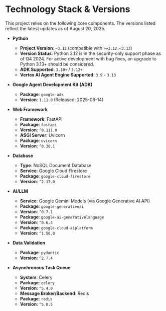 # Technology Stack & Versions

This project relies on the following core components. The versions listed reflect the latest updates as of August 20, 2025.

*   **Python**
    *   **Project Version**: `~3.12` (compatible with `>=3.12,<3.13`)
    *   **Version Status**: Python 3.12 is in the security-only support phase as of Q4 2024. For active development with bug fixes, an upgrade to Python 3.13+ should be considered.
    *   **ADK Supported**: `3.10+` / `3.12+`
    *   **Vertex AI Agent Engine Supported**: `3.9` - `3.13`

*   **Google Agent Development Kit (ADK)**
    *   **Package**: `google-adk`
    *   **Version**: `1.11.0` (Released: 2025-08-14)

*   **Web Framework**
    *   **Framework**: FastAPI
    *   **Package**: `fastapi`
    *   **Version**: `^0.111.0`
    *   **ASGI Server**: Uvicorn
    *   **Package**: `uvicorn`
    *   **Version**: `^0.30.1`

*   **Database**
    *   **Type**: NoSQL Document Database
    *   **Service**: Google Cloud Firestore
    *   **Package**: `google-cloud-firestore`
    *   **Version**: `^2.17.0`

*   **AI/LLM**
    *   **Service**: Google Gemini Models (via Google Generative AI API)
    *   **Package**: `google-generativeai`
    *   **Version**: `^0.7.1`
    *   **Package**: `google-ai-generativelanguage`
    *   **Version**: `^0.6.4`
    *   **Package**: `google-cloud-aiplatform`
    *   **Version**: `^1.56.0`

*   **Data Validation**
    *   **Package**: `pydantic`
    *   **Version**: `^2.7.4`

*   **Asynchronous Task Queue**
    *   **System**: Celery
    *   **Package**: `celery`
    *   **Version**: `^5.4.0`
    *   **Message Broker/Backend**: Redis
    *   **Package**: `redis`
    *   **Version**: `^5.0.5`
